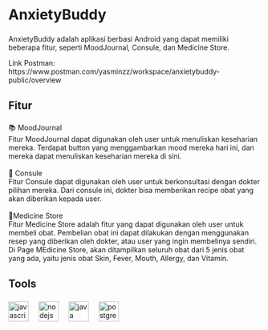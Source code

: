 <h1 align="left">AnxietyBuddy</h1>

###

<p align="left">AnxietyBuddy adalah aplikasi berbasi Android yang dapat memiliki beberapa fitur, seperti MoodJournal, Consule, dan Medicine Store.</p>
<p>Link Postman: https://www.postman.com/yasminzz/workspace/anxietybuddy-public/overview</p>


###

<h2 align="left">Fitur</h2>

###

<p align="left">📚 MoodJournal<br>Fitur MoodJournal dapat digunakan oleh user untuk menuliskan keseharian mereka. Terdapat button yang menggambarkan mood mereka hari ini, dan mereka dapat menuliskan keseharian mereka di sini.<br><br>🎲 Consule<br>Fitur Consule dapat digunakan oleh user untuk berkonsultasi dengan dokter pilihan mereka. Dari consule ini, dokter bisa memberikan recipe obat yang akan diberikan kepada user. <br><br>🎯Medicine Store<br>Fitur Medicine Store adalah fitur yang dapat digunakan oleh user untuk membeli obat. Pembelian obat ini dapat dilakukan dengan menggunakan resep yang diberikan oleh dokter, atau user yang ingin membelinya sendiri. Di Page MEdicine Store, akan ditampilkan seluruh obat dari 5 jenis obat yang ada, yaitu jenis obat Skin, Fever, Mouth, Allergy, dan Vitamin.</p>

###

<h2 align="left">Tools</h2>

###

<div align="left">
  <img src="https://cdn.jsdelivr.net/gh/devicons/devicon/icons/javascript/javascript-original.svg" height="40" alt="javascript logo"  />
  <img width="12" />
  <img src="https://cdn.jsdelivr.net/gh/devicons/devicon/icons/nodejs/nodejs-original.svg" height="40" alt="nodejs logo"  />
  <img width="12" />
  <img src="https://cdn.jsdelivr.net/gh/devicons/devicon/icons/java/java-original.svg" height="40" alt="java logo"  />
  <img width="12" />
  <img src="https://cdn.jsdelivr.net/gh/devicons/devicon/icons/postgresql/postgresql-original.svg" height="40" alt="postgresql logo"  />
</div>

###
